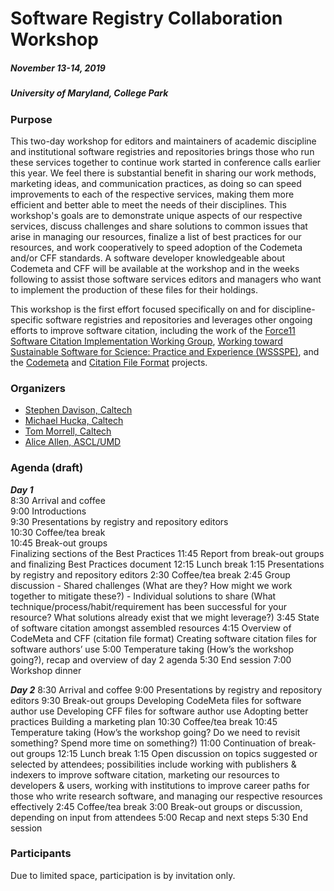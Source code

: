 # Software Registry Collaboration Workshop
##### November 13-14, 2019
##### University of Maryland, College Park

### Purpose

This two-day workshop for editors and maintainers of academic discipline and institutional software registries and repositories brings those who run these services together to continue work started in conference calls earlier this year. We feel there is substantial benefit in sharing our work methods, marketing ideas, and communication practices, as doing so can speed improvements to each of the respective services, making them more efficient and better able to meet the needs of their disciplines. This workshop's goals are to demonstrate unique aspects of our respective services, discuss challenges and share solutions to common issues that arise in managing our resources, finalize a list of best practices for our resources, and work cooperatively to speed adoption of the Codemeta and/or CFF standards. A software developer knowledgeable about Codemeta and CFF will be available at the workshop and in the weeks following to assist those software services editors and managers who want to implement the production of these files for their holdings.

This workshop is the first effort focused specifically on and for discipline-specific software registries and repositories and leverages other ongoing efforts to improve software citation, including the work of the [Force11 Software Citation Implementation Working Group](https://github.com/force11/force11-sciwg), [Working toward Sustainable Software for Science: Practice and Experience (WSSSPE)](http://wssspe.researchcomputing.org.uk/), and the [Codemeta](https://codemeta.github.io/) and [Citation File Format](https://citation-file-format.github.io/) projects.

### Organizers
- [Stephen Davison, Caltech](https://www.library.caltech.edu/person/stephen-davison)
- [Michael Hucka, Caltech](https://www.library.caltech.edu/person/michael-hucka)
- [Tom Morrell, Caltech](https://www.library.caltech.edu/person/tom-morrell)
- [Alice Allen, ASCL/UMD](http://ascl.net/wordpress/about-ascl/people/alice_allen/)

### Agenda (draft)
**_Day 1_**  
 8:30    Arrival and coffee  
 9:00   Introductions  
 9:30   Presentations by registry and repository editors  
10:30    Coffee/tea break  
10:45    Break-out groups  
         Finalizing sections of the Best Practices
11:45    Report from break-out groups and finalizing Best Practices document
12:15    Lunch break
 1:15    Presentations by registry and repository editors
 2:30    Coffee/tea break
 2:45    Group discussion
         - Shared challenges (What are they? How might we work together to mitigate these?)
         - Individual solutions to share (What technique/process/habit/requirement has been successful for your resource? What solutions already exist that we might leverage?)
  3:45    State of software citation amongst assembled resources
  4:15    Overview of CodeMeta and CFF (citation file format)
      Creating software citation files for software authors’ use
  5:00    Temperature taking (How’s the workshop going?), recap and overview of day 2 agenda
  5:30    End session
  7:00     Workshop dinner

**_Day 2_**
  8:30    Arrival and coffee
  9:00    Presentations by registry and repository editors
  9:30    Break-out groups
    Developing CodeMeta files for software author use
    Developing CFF files for software author use
    Adopting better practices
    Building a marketing plan
10:30    Coffee/tea break
10:45    Temperature taking (How’s the workshop going? Do we need to revisit something? Spend more time on something?)
11:00    Continuation of break-out groups
12:15    Lunch break
  1:15    Open discussion on topics suggested or selected by attendees; possibilities include working with publishers & indexers to improve software citation, marketing our resources to developers & users, working with institutions to improve career paths for those who write research software, and managing our respective resources effectively
  2:45    Coffee/tea break
  3:00    Break-out groups or discussion, depending on input from attendees
  5:00    Recap and next steps
  5:30    End session

### Participants

Due to limited space, participation is by invitation only.
